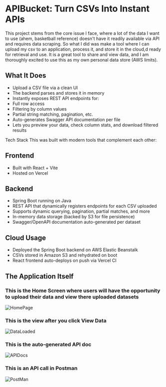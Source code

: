 # APIBucket: Turn CSVs Into Instant APIs

This project stems from the core issue I face, where a lot of the data I want to use (ahem, basketball reference) doesn't have it readily available via API and requires data scraping. So what I did was make a tool where I can upload my csv to an application, process it, and store it in the cloud,d ready for retrieval and use. It is a great tool to share and view data, and I am thoroughly excited to use this as my own personal data store (AWS limits).

## What It Does

- Upload a CSV file via a clean UI
- The backend parses and stores it in memory
- Instantly exposes REST API endpoints for:
- Full row access
- Filtering by column values
- Partial string matching, pagination, etc.
- Auto-generates Swagger API documentation per file
- Lets you preview your data, check column stats, and download filtered results

Tech Stack
This was built with modern tools that complement each other:

## Frontend

- Built with React + Vite
- Hosted on Vercel

## Backend

- Spring Boot running on Java
- REST API that dynamically registers endpoints for each CSV uploaded
- Supports dynamic querying, pagination, partial matches, and more
- In-memory data storage (backed by S3 for file persistence)
- Swagger/OpenAPI documentation auto-generated per dataset

## Cloud Usage

- Deployed the Spring Boot backend on AWS Elastic Beanstalk
- CSVs stored in Amazon S3 and rehydrated on boot
- React frontend auto-deploys on push via Vercel CI

## The Application Itself

### This is the Home Screen where users will have the opportunity to upload their data and view there uploaded datasets

![HomePage](https://github.com/user-attachments/assets/a0ad7f22-36e3-4021-86e9-ed4d2c892cae)

### This is the view after you click View Data

![DataLoaded](https://github.com/user-attachments/assets/3cc5855b-2dc5-4c16-8076-1ab8a873ca90)

### This is the auto-generated API doc

![APIDocs](https://github.com/user-attachments/assets/462a26c8-a202-4598-9499-dca3187700a4)

### This is an API call in Postman

![PostMan](https://github.com/user-attachments/assets/b2400cc8-7f1b-4179-b6b6-7aa9e740c755)
